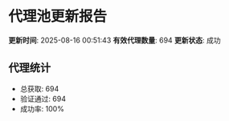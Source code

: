 # 代理池更新报告

**更新时间**: 2025-08-16 00:51:43
**有效代理数量**: 694
**更新状态**:  成功

## 代理统计
- 总获取: 694
- 验证通过: 694
- 成功率: 100%
